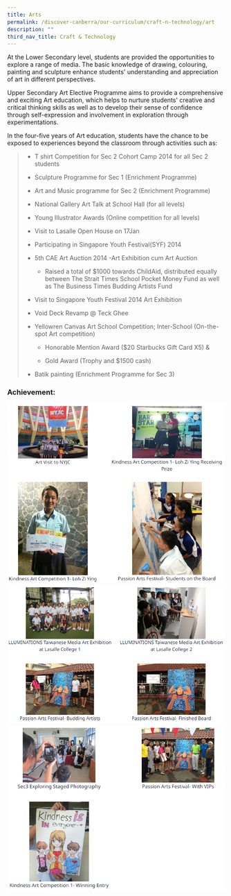 ```yaml
---
title: Arts
permalink: /discover-canberra/our-curriculum/craft-n-technology/art
description: ""
third_nav_title: Craft & Technology
---
```

<div class="pagecontent_box">
<div id="_ptod_61353" class="description ive_editable ive_ptod ive_content">
<p>At the Lower Secondary level, students are provided the opportunities to explore a range of media. The basic knowledge of drawing, colouring, painting and sculpture enhance students' understanding and appreciation of art in different perspectives.</p>
<p>Upper Secondary Art Elective Programme aims to provide a comprehensive and exciting Art education, which helps to nurture students' creative and critical thinking skills as well as to develop their sense of confidence through self-expression and involvement in exploration through experimentations.</p>
<p>In the four-five years of Art education, students have the chance to be exposed to experiences beyond the classroom through activities such as:</p>
<blockquote>
<ul>
<li>
<p>T shirt Competition for Sec 2 Cohort Camp 2014 for all Sec 2 students</p>
</li>
<li>
<p>Sculpture Programme for Sec 1 (Enrichment Programme)</p>
</li>
<li>
<p>Art and Music programme for Sec 2 (Enrichment Programme)</p>
</li>
<li>
<p>National Gallery Art Talk at School Hall (for all levels)</p>
</li>
<li>
<p>Young Illustrator Awards (Online competition for all levels)</p>
</li>
<li>
<p>Visit to Lasalle Open House on 17Jan</p>
</li>
<li>
<p>Participating in Singapore Youth Festival(SYF) 2014</p>
</li>
<li>
<p>5th CAE Art Auction 2014 -Art Exhibition cum Art Auction&nbsp;</p>
</li>
<ul>
<li>
<p>Raised a total of $1000 towards ChildAid, distributed equally between The Strait Times School Pocket Money Fund as well as The Business Times Budding Artists Fund</p>
</li>
</ul>
<li>
<p>Visit to Singapore Youth Festival 2014 Art Exhibition</p>
</li>
<li>
<p>Void Deck Revamp @ Teck Ghee</p>
</li>
<li>
<p>Yellowren Canvas Art School Competition; Inter-School (On-the-spot Art competition)</p>
</li>
<ul>
<li>
<p>Honorable Mention Award ($20 Starbucks Gift Card X5) &amp;</p>
</li>
<li>
<p>Gold Award (Trophy and $1500 cash)</p>
</li>
</ul>
<li>
<p>Batik painting (Enrichment Programme for Sec 3)</p>
</li>
</ul>
</blockquote>
</div>
</div>
<div id="_ptoo_61369" class="pageblock_box ">
<h3 id="_ptoh_61369" class="ive_editable ive_ptoh"><strong>Achievement:</strong></h3>
</div>

![](/images/art1.png)
![](/images/art2.png)
![](/images/art3.png)